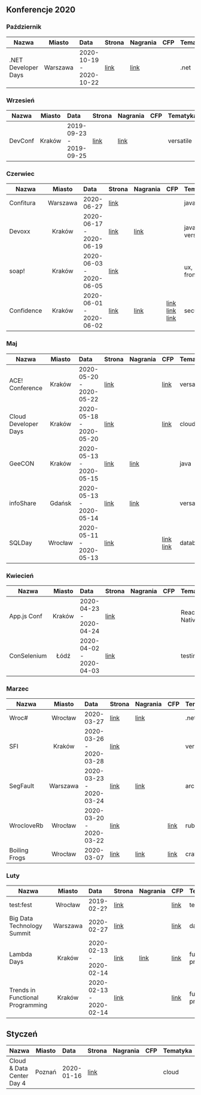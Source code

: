 ## Konferencje 2020

### Październik
| Nazwa | Miasto | Data | Strona | Nagrania | CFP | Tematyka | Warsztaty |
|----------|:-------------:|:------|:------|:------|:------|:------|:------|
| .NET Developer Days | Warszawa | 2020-10-19 - 2020-10-22 | [link](http://net.developerdays.pl/) | [link](https://www.youtube.com/channel/UC_oRRPZrYP4gZQOJOcuTyUw/videos) | | .net | TAK |

### Wrzesień
| Nazwa | Miasto | Data | Strona | Nagrania | CFP | Tematyka | Warsztaty |
|----------|:-------------:|:------|:------|:------|:------|:------|:------|
| DevConf | Kraków | 2019-09-23 - 2019-09-25 | [link](http://devconf.pl) | [link](https://www.youtube.com/channel/UCXp2tbIOcFe0WP1OaoREmWA/videos) | | versatile | TAK |

### Czerwiec

| Nazwa | Miasto | Data | Strona | Nagrania | CFP | Tematyka | Warsztaty |
|----------|:-------------:|:------|:------|:------|:------|:------|:------|
| Confitura | Warszawa | 2020-06-27 | [link](https://confitura.pl/) | | | java |
| Devoxx | Kraków | 2020-06-17 - 2020-06-19 | [link](http://devoxx.pl/) | [link](https://www.youtube.com/watch?v=5VFOYM6DlJc&list=PLRsbF2sD7JVqYR6LI7atNZFvVKyAC1lwH) | | java, versatile |
| soap! | Kraków | 2020-06-03 - 2020-06-05 | [link](http://soapconf.com/) | | | ux, frontend |
| Confidence | Kraków | 2020-06-01 - 2020-06-02 | [link](https://confidence-conference.org/) | [link](https://www.youtube.com/user/PROIDEAconferences/playlists?sort=dd&shelf_id=8&view=50) | [link](https://confidence-conference.org/2020/call_for_papers_2020.html) [link](https://confidence-conference.org/2020/call_for_workshops_2020.html) [link](https://confidence-conference.org/2020/call_for_trainings_2020.html) | security | TAK |

### Maj

| Nazwa | Miasto | Data | Strona | Nagrania | CFP | Tematyka | Warsztaty |
|----------|:-------------:|:------|:------|:------|:------|:------|:------|
| ACE! Conference | Kraków | 2020-05-20 - 2020-05-22 | [link](https://www.aceconf.com) | | [link](https://www.aceconf.com/become-speaker) | versatile | |
| Cloud Developer Days | Kraków | 2020-05-18 - 2020-05-20 | [link](http://cloud.developerdays.pl/) | | [link](https://sessionize.com/cloud-developerdays-2020) | cloud | TAK
| GeeCON | Kraków | 2020-05-13 - 2020-05-15 | [link](https://geecon.org/) | [link](https://www.youtube.com/channel/UCVnJYdr91EZW8YvtMrxB1bg/videos) | | java | |
| infoShare | Gdańsk | 2020-05-13 - 2020-05-14 | [link](https://infoshare.pl/)  | [link](https://www.youtube.com/user/infoSharePL/playlists) | | versatile | |
| SQLDay | Wrocław | 2020-05-11 - 2020-05-13 | [link](https://sqlday.pl/) | | [link](https://docs.google.com/forms/d/e/1FAIpQLSe9j2QdpGSdrxUq4UdXJkrde1-HnILrZiM6qmjdFq6tVkqABw/viewform) [link](https://docs.google.com/forms/d/e/1FAIpQLSfsUQkLm-yACw0wYOyVFn2_y68PIgq0GTsy6_qpbjm1qiMohw/viewform) | database | TAK |

### Kwiecień

| Nazwa | Miasto | Data | Strona | Nagrania | CFP | Tematyka | Warsztaty |
|----------|:-------------:|:------|:------|:------|:------|:------|:------|
| App.js Conf | Kraków | 2020-04-23 - 2020-04-24 | [link](https://appjs.co/) | | | React Native | |
| ConSelenium | Łódź | 2020-04-02 - 2020-04-03 | [link](http://conselenium.pl/)||| testing | TAK |

### Marzec

| Nazwa | Miasto | Data | Strona | Nagrania | CFP | Tematyka | Warsztaty |
|----------|:-------------:|:------|:------|:------|:------|:------|:------|
| Wroc# | Wrocław | 2020-03-27 | [link](https://www.wrocsharp.com/)  | [link](https://www.youtube.com/channel/UCQBldPvCFyB7GECmEsXKBlw/videos) | | .net | |
| SFI | Kraków | 2020-03-26 - 2020-03-28 | [link](https://sfi.pl/) | | | versatile | |
| SegFault | Warszawa | 2020-03-23 - 2020-03-24 | [link](https://segfault.events/warszawa2020/) | [link](https://www.youtube.com/channel/UCV38Do_3C5uVk3lWePkyxTA/videos) | | architecture | TAK |
| WrocloveRb  | Wrocław | 2020-03-20 - 2020-03-22 | [link](https://wrocloverb.com/) | | [link](https://cfp-wrocloverb.herokuapp.com/) | ruby | |
| Boiling Frogs | Wrocław | 2020-03-07 | [link](https://2020.boilingfrogs.pl/) | [link](https://www.youtube.com/channel/UCgUfIjfLvWmARsQ-d5gPzrw/videos) | [link](https://2020.boilingfrogs.pl/#cfp) | craftsmanship | |

### Luty

| Nazwa | Miasto | Data | Strona | Nagrania | CFP | Tematyka | Warsztaty |
|----------|:-------------:|:------|:------|:------|:------|:------|:------|
| test:fest | Wrocław | 2019-02-2? | [link](http://testfest.pl/) | | [link](https://docs.google.com/forms/d/e/1FAIpQLScVpuJ6Xeych66y5EVhJuLHgB7hW4vWOeFzjeYGSOa6yunZCg/viewform) | testing | |
| Big Data Technology Summit | Warszawa | 2020-02-27 | [link](https://bigdatatechwarsaw.eu/) | | [link](https://bigdatatechwarsaw.eu/cfp/) | database | |
| Lambda Days | Kraków | 2020-02-13 - 2020-02-14 | [link](http://www.lambdadays.org/) | [link](https://www.youtube.com/watch?v=RCU5WQDT8_8&list=PLWbHc_FXPo2jaxwnNB7KFEV7HYA0qHVxl) | [link](https://eventil.com/events/lambda-days-2020/cfp) | functional-programming | |
| Trends in Functional Programming | Kraków | 2020-02-13 - 2020-02-14 | [link](http://www.cse.chalmers.se/~rjmh/tfp/) | | [link](http://www.cse.chalmers.se/~rjmh/tfp/cfp.htm) | functional-programming | |

## Styczeń
| Nazwa | Miasto | Data | Strona | Nagrania | CFP | Tematyka | Warsztaty |
|----------|:-------------:|:------|:------|:------|:------|:------|:------|
| Cloud & Data Center Day 4 | Poznań | 2020-01-16 | [link](http://clouddatacenterday.pl/) | | | cloud  | |
